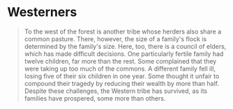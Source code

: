 # Westerners

<blockquote>
 To the west of the forest is another tribe whose herders also share a common pasture. There, however, the size of a family's flock is determined by the family's size. Here, too, there is a council of elders, which has made difficult decisions. One particularly fertile family had twelve children, far more than the rest. Some complained that they were taking up too much of the commons. A different family fell ill, losing five of their six children in one year. Some thought it unfair to compound their tragedy by reducing their wealth by more than half. Despite these challenges, the Western tribe has survived, as its families have prospered, some more than others.

</blockquote>